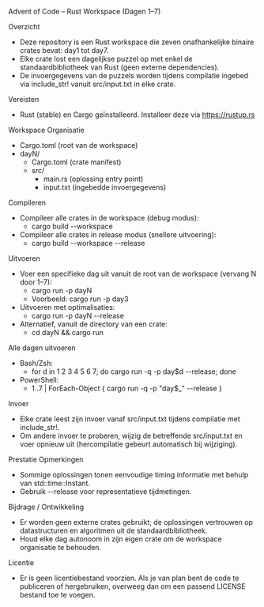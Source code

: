 Advent of Code – Rust Workspace (Dagen 1–7)

Overzicht
- Deze repository is een Rust workspace die zeven onafhankelijke binaire crates bevat: day1 tot day7.
- Elke crate lost een dagelijkse puzzel op met enkel de standaardbibliotheek van Rust (geen externe dependencies).
- De invoergegevens van de puzzels worden tijdens compilatie ingebed via include_str! vanuit src/input.txt in elke crate.

Vereisten
- Rust (stable) en Cargo geïnstalleerd. Installeer deze via https://rustup.rs

Workspace Organisatie
- Cargo.toml (root van de workspace)
- dayN/
  - Cargo.toml (crate manifest)
  - src/
    - main.rs (oplossing entry point)
    - input.txt (ingebedde invoergegevens)

Compileren
- Compileer alle crates in de workspace (debug modus):
  - cargo build --workspace
- Compileer alle crates in release modus (snellere uitvoering):
  - cargo build --workspace --release

Uitvoeren
- Voer een specifieke dag uit vanuit de root van de workspace (vervang N door 1–7):
  - cargo run -p dayN
  - Voorbeeld: cargo run -p day3
- Uitvoeren met optimalisaties:
  - cargo run -p dayN --release
- Alternatief, vanuit de directory van een crate:
  - cd dayN && cargo run

Alle dagen uitvoeren
- Bash/Zsh:
  - for d in 1 2 3 4 5 6 7; do cargo run -q -p day$d --release; done
- PowerShell:
  - 1..7 | ForEach-Object { cargo run -q -p "day$_" --release }

Invoer
- Elke crate leest zijn invoer vanaf src/input.txt tijdens compilatie met include_str!.
- Om andere invoer te proberen, wijzig de betreffende src/input.txt en voer opnieuw uit (hercompilatie gebeurt automatisch bij wijziging).

Prestatie Opmerkingen
- Sommige oplossingen tonen eenvoudige timing informatie met behulp van std::time::Instant.
- Gebruik --release voor representatieve tijdmetingen.

Bijdrage / Ontwikkeling
- Er worden geen externe crates gebruikt; de oplossingen vertrouwen op datastructuren en algoritmen uit de standaardbibliotheek.
- Houd elke dag autonoom in zijn eigen crate om de workspace organisatie te behouden.

Licentie
- Er is geen licentiebestand voorzien. Als je van plan bent de code te publiceren of hergebruiken, overweeg dan om een passend LICENSE bestand toe te voegen.
